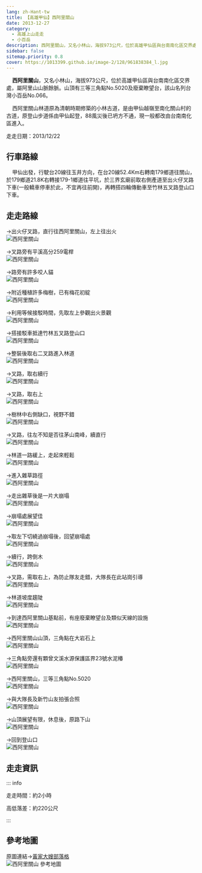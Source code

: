 ```yaml
---
lang: zh-Hant-tw
title: 【高雄甲仙】西阿里關山
date: 2013-12-27
category: 
  - 高雄上山走走
  - 小百岳
description: 西阿里關山，又名小林山，海拔973公尺，位於高雄甲仙區與台南南化區交界處，屬阿里山山脈餘脈。山頂有三等三角點No.5020及廢棄瞭望台，該山名列台灣小百岳No.066。 西阿里關山林道原為清朝時期修築的小林古道，是由甲仙越嶺至南化關山村的古道，原登山步道係由甲仙起登，88風災後已坍方不通，現一般都改由台南南化區進入。
sidebar: false
sitemap.priority: 0.8
cover: https://1013399.github.io/image-2/128/961838384_l.jpg
---
```


    **西阿里關山**，又名小林山，海拔973公尺，位於高雄甲仙區與台南南化區交界處，屬阿里山山脈餘脈。山頂有三等三角點No.5020及廢棄瞭望台，該山名列台灣小百岳No.066。  

    西阿里關山林道原為清朝時期修築的小林古道，是由甲仙越嶺至南化關山村的古道，原登山步道係由甲仙起登，88風災後已坍方不通，現一般都改由台南南化區進入。

<!-- more -->

走走日期：2013/12/22

## 行車路線  
    甲仙出發，行駛台20線往玉井方向，在台20線52.4Km右轉南179鄉道往關山，於179鄉道21.8K右轉接179-1鄉道往平坑，於三界玄廟前取右側產道至出火仔叉路下車(一般轎車停車於此，不宜再往前開)，再轉搭四輪傳動車至竹林五叉路登山口下車。

## 走走路線
→出火仔叉路，直行往西阿里關山，左上往出火  
![西阿里關山](https://1013399.github.io/image-2/128/961830898_l.jpg)

→叉路旁有平溪高分259電桿  
![西阿里關山](https://1013399.github.io/image-2/128/961832855_l.jpg)

→路旁有許多咬人貓  
![西阿里關山](https://1013399.github.io/image-2/128/961834256_l.jpg)

→附近種植許多梅樹，已有梅花初綻  
![西阿里關山](https://1013399.github.io/image-2/128/961834889_l.jpg)

→利用等候接駁時間，先取左上參觀出火景觀  
![西阿里關山](https://1013399.github.io/image-2/128/961835485_l.jpg)

→搭接駁車抵達竹林五叉路登山口  
![西阿里關山](https://1013399.github.io/image-2/128/961836084_l.jpg)

→整裝後取右二叉路進入林道  
![西阿里關山](https://1013399.github.io/image-2/128/961836623_l.jpg)

→叉路，取右續行  
![西阿里關山](https://1013399.github.io/image-2/128/961837259_l.jpg)

→叉路，取右上  
![西阿里關山](https://1013399.github.io/image-2/128/961837889_l.jpg)

→樹林中右側缺口，視野不錯  
![西阿里關山](https://1013399.github.io/image-2/128/961838384_l.jpg)

→叉路，往左不知是否往茅山南峰，續直行  
![西阿里關山](https://1013399.github.io/image-2/128/961839790_l.jpg)

→林道一路緩上，走起來輕鬆  
![西阿里關山](https://1013399.github.io/image-2/128/961841007_l.jpg)

→進入雜草路徑  
![西阿里關山](https://1013399.github.io/image-2/128/961841621_l.jpg)

→走出雜草後是一片大崩塌  
![西阿里關山](https://1013399.github.io/image-2/128/961842686_l.jpg)

→崩塌處展望佳  
![西阿里關山](https://1013399.github.io/image-2/128/961842090_l.jpg)

→取左下切繞過崩塌後，回望崩塌處  
![西阿里關山](https://1013399.github.io/image-2/128/961843326_l.jpg)

→續行，跨倒木  
![西阿里關山](https://1013399.github.io/image-2/128/961843926_l.jpg)

→叉路，需取右上，為防止隊友走錯，大隊長在此站崗引導  
![西阿里關山](https://1013399.github.io/image-2/128/961844570_l.jpg)

→林道坡度趨陡  
![西阿里關山](https://1013399.github.io/image-2/128/961845387_l.jpg)

→到達西阿里關山基點前，有座廢棄瞭望台及類似天線的設施  
![西阿里關山](https://1013399.github.io/image-2/128/961846018_l.jpg)

→西阿里關山山頂，三角點在大岩石上  
![西阿里關山](https://1013399.github.io/image-2/128/961846777_l.jpg)

→三角點旁還有顆曾文溪水源保護區界23號水泥椿  
![西阿里關山](https://1013399.github.io/image-2/128/961847452_l.jpg)

→西阿里關山，三等三角點No.5020  
![西阿里關山](https://1013399.github.io/image-2/128/961848385_l.jpg)

→與大隊長及新竹山友拍張合照  
![西阿里關山](https://1013399.github.io/image-2/128/961849278_l.jpg)

→山頂展望有限，休息後，原路下山  
![西阿里關山](https://1013399.github.io/image-2/128/961850335_l.jpg)

→回到登山口  
![西阿里關山](https://1013399.github.io/image-2/128/961850905_l.jpg)

## 走走資訊

::: info

走走時間：約2小時

高低落差：約220公尺

:::

## 參考地圖  
原圖連結→[黃家大嫂部落格](http://blog.xuite.net/lin6151/blog/163123546)  
![西阿里關山 參考地圖](https://1013399.github.io/image-2/128/1002805376_l.jpg)